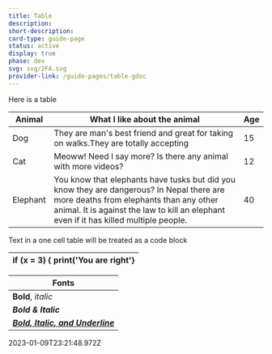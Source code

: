 ```yaml
---
title: Table
description: 
short-description: 
card-type: guide-page
status: active
display: true
phase: dev
svg: svg/2FA.svg
provider-link: /guide-pages/table-gdoc
---
```

<div class="content-section">
<div class="section-container" markdown="1">

Here is a table

| Animal | What I like about the animal | Age |
| ------ | ---------------------------- | --- |
| Dog | They are man's best friend and great for taking on walks.They are totally accepting | 15 |
| Cat | Meoww!  Need I say more?  Is there any animal with more videos? | 12 |
| Elephant | You know that elephants have tusks but did you know they are dangerous?  In Nepal there are more deaths from elephants than any other animal.  It is against the law to kill an elephant even if it has killed multiple people. | 40 |


Text in a one cell table will be treated as a code block

| if (x = 3) {  print('You are right'} |
| ------------------------------------ |


| Fonts |
| ----- |
| **Bold**, _italic_ |
| **_Bold & Italic_** |
| **_<ins>Bold, Italic, and Underline</ins>_** |
</div>
</div> 2023-01-09T23:21:48.972Z